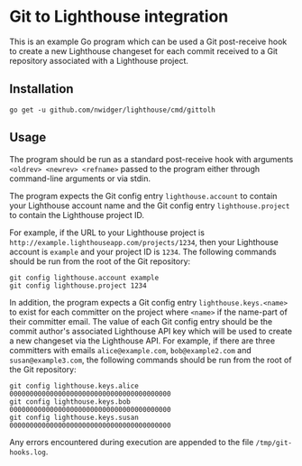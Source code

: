 Git to Lighthouse integration
=============================

This is an example Go program which can be used a Git post-receive
hook to create a new Lighthouse changeset for each commit received to
a Git repository associated with a Lighthouse project.

## Installation

``` no-highlight
go get -u github.com/nwidger/lighthouse/cmd/gittolh
```

## Usage

The program should be run as a standard post-receive hook with
arguments `<oldrev> <newrev> <refname>` passed to the program either
through command-line arguments or via stdin.

The program expects the Git config entry `lighthouse.account` to
contain your Lighthouse account name and the Git config entry
`lighthouse.project` to contain the Lighthouse project ID.

For example, if the URL to your Lighthouse project is
`http://example.lighthouseapp.com/projects/1234`, then your Lighthouse
account is `example` and your project ID is `1234`.  The following
commands should be run from the root of the Git repository:

``` no-highlight
git config lighthouse.account example
git config lighthouse.project 1234
```

In addition, the program expects a Git config entry
`lighthouse.keys.<name>` to exist for each committer on the project
where `<name>` if the name-part of their committer email.  The value
of each Git config entry should be the commit author's associated
Lighthouse API key which will be used to create a new changeset via
the Lighthouse API.  For example, if there are three committers with
emails `alice@example.com`, `bob@example2.com` and
`susan@example3.com`, the following commands should be run from the
root of the Git repository:

``` no-highlight
git config lighthouse.keys.alice 0000000000000000000000000000000000000000
git config lighthouse.keys.bob   0000000000000000000000000000000000000000
git config lighthouse.keys.susan 0000000000000000000000000000000000000000
```

Any errors encountered during execution are appended to the file
`/tmp/git-hooks.log`.
